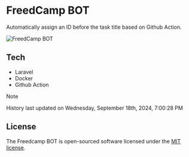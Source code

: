 # FreedCamp BOT

Automatically assign an ID before the task title based on Github Action.

![FreedCamp BOT](https://repository-images.githubusercontent.com/737932867/7d34798b-2680-471c-b089-a78a718d3d6a)

## Tech

- Laravel
- Docker
- Github Action

> [!NOTE]  
> History last updated on Wednesday, September 18th, 2024, 7:00:28 PM

## License

The Freedcamp BOT is open-sourced software licensed under the [MIT license](https://opensource.org/licenses/MIT).
